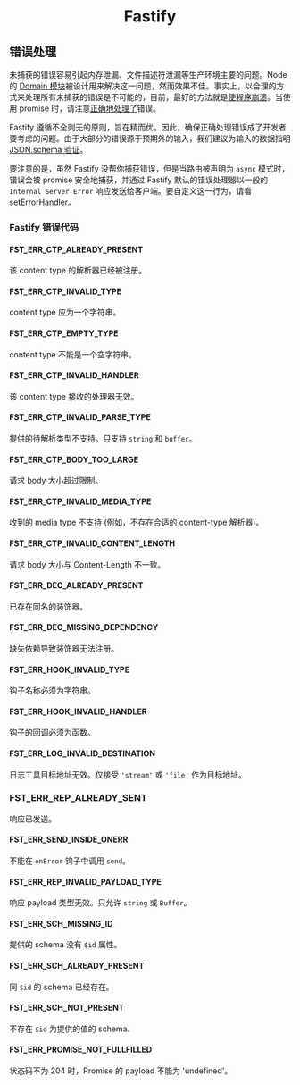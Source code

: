 <h1 align="center">Fastify</h1>

## 错误处理

未捕获的错误容易引起内存泄漏、文件描述符泄漏等生产环境主要的问题。Node 的 [Domain 模块](https://nodejs.org/en/docs/guides/domain-postmortem/)被设计用来解决这一问题，然而效果不佳。事实上，以合理的方式来处理所有未捕获的错误是不可能的，目前，最好的方法就是[使程序崩溃](https://nodejs.org/api/process.html#process_warning_using_uncaughtexception_correctly)。当使用 promise 时，请注意[正确地](https://github.com/mcollina/make-promises-safe)[处理了](https://nodejs.org/dist/latest-v8.x/docs/api/deprecations.html#deprecations_dep0018_unhandled_promise_rejections)错误。

Fastify 遵循不全则无的原则，旨在精而优。因此，确保正确处理错误成了开发者要考虑的问题。由于大部分的错误源于预期外的输入，我们建议为输入的数据指明 [JSON.schema 验证](https://github.com/fastify/fastify/blob/master/docs/Validation-and-Serialization.md)。

要注意的是，虽然 Fastify 没帮你捕获错误，但是当路由被声明为 `async` 模式时，错误会被 promise 安全地捕获，并通过 Fastify 默认的错误处理器以一般的 `Internal Server Error` 响应发送给客户端。要自定义这一行为，请看 [setErrorHandler](https://github.com/fastify/fastify/blob/master/docs/Server.md#seterrorhandler)。

<a name="fastify-error-codes"></a>
### Fastify 错误代码

<a name="FST_ERR_CTP_ALREADY_PRESENT"></a>
#### FST_ERR_CTP_ALREADY_PRESENT

该 content type 的解析器已经被注册。

<a name="FST_ERR_CTP_INVALID_TYPE"></a>
#### FST_ERR_CTP_INVALID_TYPE

content type 应为一个字符串。

<a name="FST_ERR_CTP_EMPTY_TYPE"></a>
#### FST_ERR_CTP_EMPTY_TYPE

content type 不能是一个空字符串。

<a name="FST_ERR_CTP_INVALID_HANDLER"></a>
#### FST_ERR_CTP_INVALID_HANDLER

该 content type 接收的处理器无效。

<a name="FST_ERR_CTP_INVALID_PARSE_TYPE"></a>
#### FST_ERR_CTP_INVALID_PARSE_TYPE

提供的待解析类型不支持。只支持 `string` 和 `buffer`。

<a name="FST_ERR_CTP_BODY_TOO_LARGE"></a>
#### FST_ERR_CTP_BODY_TOO_LARGE

请求 body 大小超过限制。

<a name="FST_ERR_CTP_INVALID_MEDIA_TYPE"></a>
#### FST_ERR_CTP_INVALID_MEDIA_TYPE

收到的 media type 不支持 (例如，不存在合适的 content-type 解析器)。

<a name="FST_ERR_CTP_INVALID_CONTENT_LENGTH"></a>
#### FST_ERR_CTP_INVALID_CONTENT_LENGTH

请求 body 大小与 Content-Length 不一致。

<a name="FST_ERR_DEC_ALREADY_PRESENT"></a>
#### FST_ERR_DEC_ALREADY_PRESENT

已存在同名的装饰器。

<a name="FST_ERR_DEC_MISSING_DEPENDENCY"></a>
#### FST_ERR_DEC_MISSING_DEPENDENCY

缺失依赖导致装饰器无法注册。

<a name="FST_ERR_HOOK_INVALID_TYPE"></a>
#### FST_ERR_HOOK_INVALID_TYPE

钩子名称必须为字符串。

<a name="FST_ERR_HOOK_INVALID_HANDLER"></a>
#### FST_ERR_HOOK_INVALID_HANDLER

钩子的回调必须为函数。

<a name="FST_ERR_LOG_INVALID_DESTINATION"></a>
#### FST_ERR_LOG_INVALID_DESTINATION

日志工具目标地址无效。仅接受 `'stream'` 或 `'file'` 作为目标地址。

<a id="FST_ERR_REP_ALREADY_SENT"></a>
### FST_ERR_REP_ALREADY_SENT

响应已发送。

<a id="FST_ERR_SEND_INSIDE_ONERR"></a>
#### FST_ERR_SEND_INSIDE_ONERR

不能在 `onError` 钩子中调用 `send`。

<a name="FST_ERR_REP_INVALID_PAYLOAD_TYPE"></a>
#### FST_ERR_REP_INVALID_PAYLOAD_TYPE

响应 payload 类型无效。只允许 `string` 或 `Buffer`。

<a name="FST_ERR_SCH_MISSING_ID"></a>
#### FST_ERR_SCH_MISSING_ID

提供的 schema 没有 `$id` 属性。

<a name="FST_ERR_SCH_ALREADY_PRESENT"></a>
#### FST_ERR_SCH_ALREADY_PRESENT

同 `$id` 的 schema 已经存在。

<a name="FST_ERR_SCH_NOT_PRESENT"></a>
#### FST_ERR_SCH_NOT_PRESENT

不存在 `$id` 为提供的值的 schema.

<a name="FST_ERR_PROMISE_NOT_FULLFILLED"></a>
#### FST_ERR_PROMISE_NOT_FULLFILLED

状态码不为 204 时，Promise 的 payload 不能为 'undefined'。